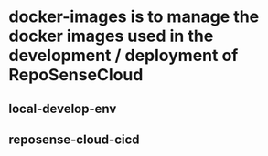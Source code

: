 # docker-images is to manage the docker images used in the development / deployment of RepoSenseCloud

## local-develop-env

## reposense-cloud-cicd